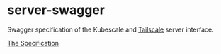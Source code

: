 # server-swagger
Swagger specification of the Kubescale and [Tailscale](https://github.com/tailscale/tailscale) server interface.

[The Specification](https://kubescale.github.io/server-openapi/)
